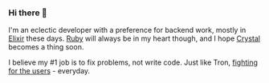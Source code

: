 ### Hi there 👋

I'm an eclectic developer with a preference for backend work, mostly in [Elixir](https://elixir-lang.org/) these days. [Ruby](https://www.ruby-lang.org/en/) will always be in my heart though, and I hope [Crystal](https://crystal-lang.org/) becomes a thing soon.

I believe my #1 job is to fix problems, not write code. Just like Tron, [fighting for the users](https://www.youtube.com/watch?v=6a7NjiFGTik) - everyday.

<!--
**sardaukar/sardaukar** is a ✨ _special_ ✨ repository because its `README.md` (this file) appears on your GitHub profile.

Here are some ideas to get you started:

- 🔭 I’m currently working on ...
- 🌱 I’m currently learning ...
- 👯 I’m looking to collaborate on ...
- 🤔 I’m looking for help with ...
- 💬 Ask me about ...
- 📫 How to reach me: ...
- 😄 Pronouns: ...
- ⚡ Fun fact: ...
-->
